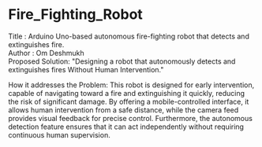 # Fire_Fighting_Robot
Title : Arduino Uno-based autonomous fire-fighting robot that detects and extinguishes fire.
<br>
Author : Om Deshmukh
<br>
Proposed Solution: 
"Designing a robot that autonomously detects and extinguishes fires Without Human Intervention."

How it addresses the Problem:
This robot is designed for early intervention, capable of navigating toward a fire and extinguishing it quickly, reducing the risk of significant damage.
By offering a mobile-controlled interface, it allows human intervention from a safe distance, while the camera feed provides visual feedback for precise control.
Furthermore, the autonomous detection feature ensures that it can act independently without requiring continuous human supervision.



